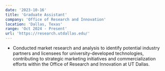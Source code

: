 ```yaml
---
date: '2023-10-16'
title: 'Graduate Assistant'
company: 'Office of Research and Innovation'
location: 'Dallas, Texas'
range: 'Oct 2024 - Present'
url: 'https://research.utdallas.edu/'
---
```


- Conducted market research and analysis to identify potential industry partners and licensees for university-developed technologies, contributing to strategic marketing initiatives and commercialization efforts
  within the Office of Research and Innovation at UT Dallas.
